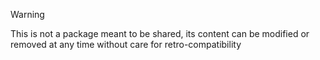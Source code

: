 > [!WARNING]
> This is not a package meant to be shared, its content can be modified or removed at any time without care for retro-compatibility
